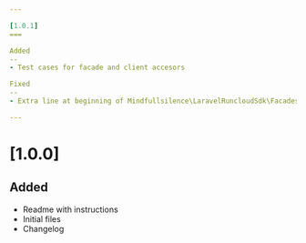 ```yaml
---

[1.0.1]
===

Added
--
- Test cases for facade and client accesors

Fixed
--
- Extra line at beginning of Mindfullsilence\LaravelRuncloudSdk\Facades\RuncloudClient caused facade to fail.

---
```


[1.0.0]
===

Added
--
- Readme with instructions
- Initial files
- Changelog